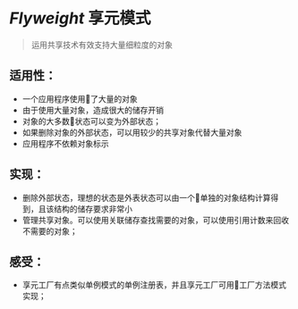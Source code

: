 # ***Flyweight*** 享元模式
>运用共享技术有效支持大量细粒度的对象
## 适用性：
* 一个应用程序使用了大量的对象
* 由于使用大量对象，造成很大的储存开销
* 对象的大多数状态可以变为外部状态；
* 如果删除对象的外部状态，可以用较少的共享对象代替大量对象
* 应用程序不依赖对象标示
## 实现：
* 删除外部状态，理想的状态是外表状态可以由一个单独的对象结构计算得到，且该结构的储存要求非常小
* 管理共享对象。可以使用关联储存查找需要的对象，可以使用引用计数来回收不需要的对象；

## 感受：
* 享元工厂有点类似单例模式的单例注册表，并且享元工厂可用工厂方法模式实现；


